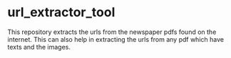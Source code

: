 # url_extractor_tool
This repository extracts the urls from the newspaper pdfs found on the internet. This can also help in extracting the urls from any pdf which have texts and the images.
